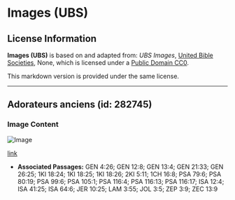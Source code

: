 # Images (UBS)

## License Information

**Images (UBS)** is based on and adapted from: _UBS Images_, [United Bible Societies](https://unitedbiblesocieties.org/), None, which is licensed under a [Public Domain CC0](https://creativecommons.org/public-domain/cc0/).

This markdown version is provided under the same license.



--------------------------------

## Adorateurs anciens (id: 282745)

### Image Content

![Image](https://cdn.aquifer.bible/aquifer-content/resources/Media/WEB-0028_ancient_worshipers.jpg)

[link](https://cdn.aquifer.bible/aquifer-content/resources/Media/WEB-0028_ancient_worshipers.jpg)

* **Associated Passages:** GEN 4:26; GEN 12:8; GEN 13:4; GEN 21:33; GEN 26:25; 1KI 18:24; 1KI 18:25; 1KI 18:26; 2KI 5:11; 1CH 16:8; PSA 79:6; PSA 80:19; PSA 99:6; PSA 105:1; PSA 116:4; PSA 116:13; PSA 116:17; ISA 12:4; ISA 41:25; ISA 64:6; JER 10:25; LAM 3:55; JOL 3:5; ZEP 3:9; ZEC 13:9

